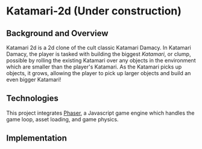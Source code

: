 # Katamari-2d (Under construction)

## Background and Overview

Katamari 2d is a 2d clone of the cult classic Katamari Damacy. In Katamari Damacy, the player is tasked with building the biggest *Katamari*, or clump, possible by rolling the existing Katamari over any objects in the environment which are smaller than the player's Katamari. As the Katamari picks up objects, it grows, allowing the player to pick up larger objects and build an even bigger Katamari!

## Technologies

This project integrates [Phaser](http://phaser.io), a Javascript game engine which handles the game loop, asset loading, and game physics.

## Implementation
